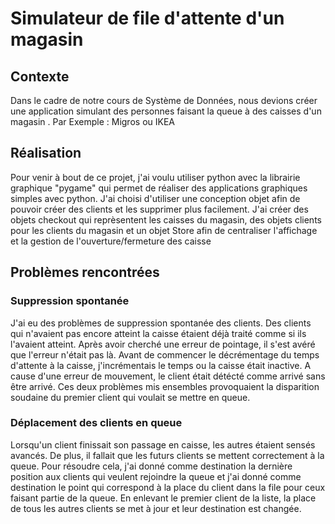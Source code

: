 # Simulateur de file d'attente d'un magasin
## Contexte
Dans le cadre de notre cours de Système de Données, nous devions créer une application simulant des personnes faisant la queue à des caisses d'un magasin . Par Exemple : Migros ou IKEA
## Réalisation
Pour venir à bout de ce projet, j'ai voulu utiliser python avec la librairie graphique "pygame" qui permet de réaliser des applications graphiques simples avec python.
J'ai choisi d'utiliser une conception objet afin de pouvoir créer des clients et les supprimer plus facilement.
J'ai créer des objets checkout qui reprèsentent les caisses du magasin, des objets clients pour les clients du magasin et un objet Store afin de centraliser l'affichage et la gestion de l'ouverture/fermeture des caisse
## Problèmes rencontrées
### Suppression spontanée
J'ai eu des problèmes de suppression spontanée des clients.
Des clients qui n'avaient pas encore atteint la caisse étaient déjà traité comme si ils l'avaient atteint.
Après avoir cherché une erreur de pointage, il s'est avéré que l'erreur n'était pas là.
Avant de commencer le décrémentage du temps d'attente à la caisse, j'incrémentais le temps ou la caisse était inactive. A cause d'une erreur de mouvement, le client était détécté comme arrivé sans être arrivé. Ces deux problèmes mis ensembles provoquaient la disparition soudaine du premier client qui voulait se mettre en queue.
### Déplacement des clients en queue
Lorsqu'un client finissait son passage en caisse, les autres étaient sensés avancés. De plus, il fallait que les futurs clients se mettent correctement à la queue.
Pour résoudre cela, j'ai donné comme destination la dernière position aux clients qui veulent rejoindre la queue et j'ai donné comme destination le point qui correspond à la place du client dans la file pour ceux faisant partie de la queue.
En enlevant le premier client de la liste, la place de tous les autres clients se met à jour et leur destination est changée.